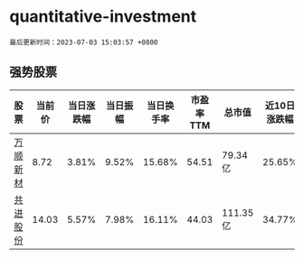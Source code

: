 # quantitative-investment

`最后更新时间：2023-07-03 15:03:57 +0800`

## 强势股票

|股票|当前价|当日涨跌幅|当日振幅|当日换手率|市盈率TTM|总市值|近10日涨跌幅|
|----|----|----|----|----|----|----|----|
|[万顺新材](https://xueqiu.com/S/SZ300057)|8.72|3.81%|9.52%|15.68%|54.51|79.34亿|25.65%|
|[共进股份](https://xueqiu.com/S/SH603118)|14.03|5.57%|7.98%|16.11%|44.03|111.35亿|34.77%|
